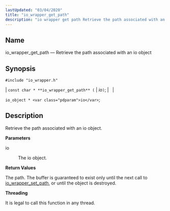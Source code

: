 ```yaml
---
lastUpdated: "03/04/2020"
title: "io_wrapper_get_path"
description: "io wrapper get path Retrieve the path associated with an io object const char io wrapper get path io io object io Retrieve the path associated with an io object io The io object The path The buffer is guaranteed to exist only until the next call to io wrapper..."
---
```


<a name="apis.io_wrapper_get_path"></a> 
## Name

io_wrapper_get_path — Retrieve the path associated with an io object

## Synopsis

`#include "io_wrapper.h"`

| `const char * **io_wrapper_get_path** (` | <var class="pdparam">io</var>`)`; |   |

`io_object * <var class="pdparam">io</var>`;<a name="idp53755008"></a> 
## Description

Retrieve the path associated with an io object.

**<a name="idp53756240"></a> Parameters**

<dl class="variablelist">

<dt>io</dt>

<dd>

The io object.

</dd>

</dl>

**<a name="idp53758944"></a> Return Values**

The path. The buffer is guaranteed to exist only until the next call to [io_wrapper_set_path](/momentum/3/3-api/apis-io-wrapper-set-path), or until the object is destroyed.

**<a name="idp53760512"></a> Threading**

It is legal to call this function in any thread.